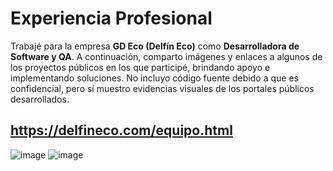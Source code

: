 # Experiencia Profesional

Trabajé para la empresa **GD Eco (Delfín Eco)** como **Desarrolladora de Software y QA**. A continuación, comparto imágenes y enlaces a algunos de los proyectos públicos en los que participé, brindando apoyo e implementando soluciones.
No incluyo código fuente debido a que es confidencial, pero sí muestro evidencias visuales de los portales públicos desarrollados.

## https://delfineco.com/equipo.html
![image](https://github.com/user-attachments/assets/694463db-e9ff-4403-9ead-cdd5f8f83083)
![image](https://github.com/user-attachments/assets/5b74435e-a0f3-4f8c-a72a-c3c019404ca2)

